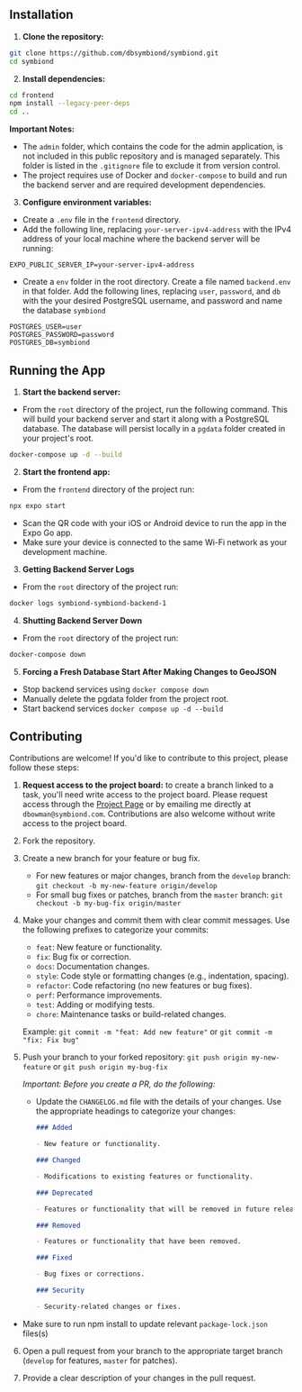 ## Installation

1. **Clone the repository:**

```bash
git clone https://github.com/dbsymbiond/symbiond.git
cd symbiond
```

2. **Install dependencies:**

```bash
cd frontend
npm install --legacy-peer-deps
cd ..
```

**Important Notes:**

- The `admin` folder, which contains the code for the admin application, is not included in this public repository and is managed separately. This folder is listed in the `.gitignore` file to exclude it from version control.
- The project requires use of Docker and `docker-compose` to build and run the backend server and are required development dependencies.

3. **Configure environment variables:**

- Create a `.env` file in the `frontend` directory.
- Add the following line, replacing `your-server-ipv4-address` with the IPv4 address of your local machine where the backend server will be running:

```
EXPO_PUBLIC_SERVER_IP=your-server-ipv4-address
```

- Create a `env` folder in the root directory. Create a file named `backend.env` in that folder. Add the following lines, replacing `user`, `password`, and `db` with the your desired PostgreSQL username, and password and name the database `symbiond`

```
POSTGRES_USER=user
POSTGRES_PASSWORD=password
POSTGRES_DB=symbiond
```

## Running the App

1.  **Start the backend server:**

- From the `root` directory of the project, run the following command. This will build your backend server and start it along with a PostgreSQL database. The database will persist locally in a `pgdata` folder created in your project's root.

```bash
docker-compose up -d --build
```

2.  **Start the frontend app:**

- From the `frontend` directory of the project run:

```bash
npx expo start
```

- Scan the QR code with your iOS or Android device to run the app in the Expo Go app.
- Make sure your device is connected to the same Wi-Fi network as your development machine.

3.  **Getting Backend Server Logs**

- From the `root` directory of the project run:

```bash
docker logs symbiond-symbiond-backend-1
```

4.  **Shutting Backend Server Down**

- From the `root` directory of the project run:

```bash
docker-compose down
```

5. **Forcing a Fresh Database Start After Making Changes to GeoJSON**

- Stop backend services using `docker compose down`
- Manually delete the pgdata folder from the project root.
- Start backend services `docker compose up -d --build`

## Contributing

Contributions are welcome! If you'd like to contribute to this project, please follow these steps:

1. **Request access to the project board:** to create a branch linked to a task, you'll need write access to the project board. Please request access through the [Project Page](https://github.com/users/dbsymbiond/projects/5) or by emailing me directly at `dbowman@symbiond.com`. Contributions are also welcome without write access to the project board.

2. Fork the repository.

3. Create a new branch for your feature or bug fix.

   - For new features or major changes, branch from the `develop` branch: `git checkout -b my-new-feature origin/develop`
   - For small bug fixes or patches, branch from the `master` branch: `git checkout -b my-bug-fix origin/master`

4. Make your changes and commit them with clear commit messages. Use the following prefixes to categorize your commits:

   - `feat`: New feature or functionality.
   - `fix`: Bug fix or correction.
   - `docs`: Documentation changes.
   - `style`: Code style or formatting changes (e.g., indentation, spacing).
   - `refactor`: Code refactoring (no new features or bug fixes).
   - `perf`: Performance improvements.
   - `test`: Adding or modifying tests.
   - `chore`: Maintenance tasks or build-related changes.

   Example: `git commit -m "feat: Add new feature"` or `git commit -m "fix: Fix bug"`

5. Push your branch to your forked repository: `git push origin my-new-feature` or `git push origin my-bug-fix`

   _Important: Before you create a PR, do the following:_

   - Update the `CHANGELOG.md` file with the details of your changes. Use the appropriate headings to categorize your changes:

     ```markdown
     ### Added

     - New feature or functionality.

     ### Changed

     - Modifications to existing features or functionality.

     ### Deprecated

     - Features or functionality that will be removed in future releases.

     ### Removed

     - Features or functionality that have been removed.

     ### Fixed

     - Bug fixes or corrections.

     ### Security

     - Security-related changes or fixes.
     ```

- Make sure to run npm install to update relevant `package-lock.json` files(s)

6. Open a pull request from your branch to the appropriate target branch (`develop` for features, `master` for patches).

7. Provide a clear description of your changes in the pull request.
